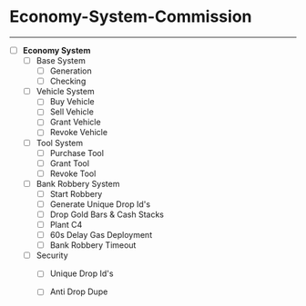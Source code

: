 # Economy-System-Commission
-------------------------
- [ ] **Economy System**
  - [ ] Base System
    - [ ] Generation
    - [ ] Checking
  - [ ] Vehicle System 
    - [ ] Buy Vehicle
    - [ ] Sell Vehicle
    - [ ] Grant Vehicle
    - [ ] Revoke Vehicle
  - [ ] Tool System
    - [ ] Purchase Tool
    - [ ] Grant Tool
    - [ ] Revoke Tool
  - [ ] Bank Robbery System
    - [ ] Start Robbery
    - [ ] Generate Unique Drop Id's
    - [ ] Drop Gold Bars & Cash Stacks
    - [ ] Plant C4
    - [ ] 60s Delay Gas Deployment
    - [ ] Bank Robbery Timeout
  - [ ] Security
    - [ ] Unique Drop Id's
    - [ ] Anti Drop Dupe
    

